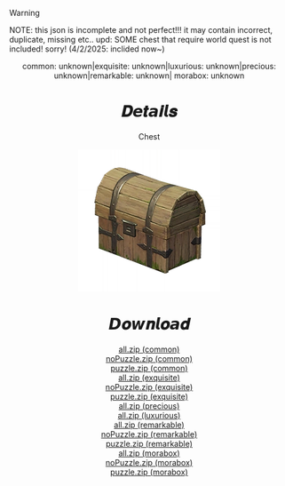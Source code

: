 > [!WARNING]  
> NOTE: this json is incomplete and not perfect!!! it may contain incorrect, duplicate, missing etc..
> upd: SOME chest that require world quest is not included! sorry! (4/2/2025: inclided now~)
<body>
  <div align="center">
    <a>common: unknown|exquisite: unknown|luxurious: unknown|precious: unknown|remarkable: unknown| morabox: unknown</a>
    <h1>𝑫𝙚𝒕𝙖𝒊𝙡𝒔</h1>
    <p>Chest</p>
    <img src=item.webp>
    <h1>𝘿𝒐𝙬𝒏𝙡𝒐𝙖𝒅</h1>
    <a href="common/json/all/all.zip">all.zip (common)</a></br>
    <a href="common/json/filter/noPuzzle/noPuzzle.zip">noPuzzle.zip (common)</a></br>
    <a href="common/json/filter/puzzle/puzzle.zip">puzzle.zip (common)</a></br>
    <a href="exquisite/json/all/all.zip">all.zip (exquisite)</a></br>
    <a href="exquisite/json/filter/noPuzzle/noPuzzle.zip">noPuzzle.zip (exquisite)</a></br>
    <a href="exquisite/json/filter/puzzle/puzzle.zip">puzzle.zip (exquisite)</a></br>
    <a href="precious/json/all.zip">all.zip (precious)</a></br>
    <a href="luxurious/json/all.zip">all.zip (luxurious)</a></br>
    <a href="remarkable/json/all/all.zip">all.zip (remarkable)</a></br>
    <a href="remarkable/json/filter/noPuzzle/noPuzzle.zip">noPuzzle.zip (remarkable)</a></br>
    <a href="remarkable/json/filter/puzzle/puzzle.zip">puzzle.zip (remarkable)</a></br>
    <a href="morabox/json/all/all.zip">all.zip (morabox)</a></br>
    <a href="morabox/json/filter/noPuzzle/noPuzzle.zip">noPuzzle.zip (morabox)</a></br>
    <a href="morabox/json/filter/puzzle/puzzle.zip">puzzle.zip (morabox)</a></br>
  </div>
</body>
